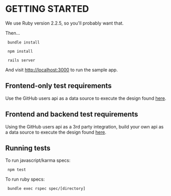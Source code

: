 # GETTING STARTED

We use Ruby version 2.2.5, so you'll probably want that.

Then...

     bundle install

     npm install

     rails server

And visit [http://localhost:3000](http://localhost:3000/) to run the sample app.

## Frontend-only test requirements

Use the GitHub users api as a data source to execute the design found [here](http://invisionapp.com).

## Frontend and backend test requirements

Using the GitHub users api as a 3rd party integration, build your own api as a data source to execute the design found [here](http://invisionapp.com).

## Running tests

To run javascript/karma specs:

     npm test

To run ruby specs:

     bundle exec rspec spec/[directory]
